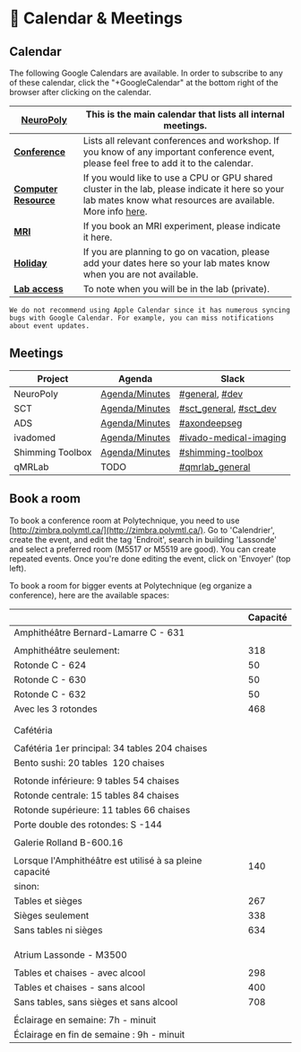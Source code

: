 # <span>📅</span> Calendar & Meetings

## Calendar

The following Google Calendars are available. In order to subscribe to any of these calendar, click the "+GoogleCalendar" at the bottom right of the browser after clicking on the calendar.

| [**NeuroPoly**](https://calendar.google.com/calendar/embed?src=h4tfirrturtt83oamhht396uv8%40group.calendar.google.com&ctz=America%2FToronto) | This is the main calendar that lists all internal meetings. | 
| --- | --- |
| [**Conference**](https://calendar.google.com/calendar/embed?src=min92rurvg89o5bci90qs5iqc0%40group.calendar.google.com&ctz=America%2FToronto) | Lists all relevant conferences and workshop. If you know of any important conference event, please feel free to add it to the calendar. |
| [**Computer Resource**](https://calendar.google.com/calendar/embed?src=4mg6bgd9pv55thf9486t2miht8%40group.calendar.google.com&ctz=America%2FToronto) | If you would like to use a CPU or GPU shared cluster in the lab, please indicate it here so your lab mates know what resources are available. More info [here](https://intranet.neuro.polymtl.ca/computing-resources/computing-resources-neuropoly#computingprogramming_stations). |
| [**MRI**](https://calendar.google.com/calendar/embed?src=k4moiei5d2lh84iokouk6lt84o%40group.calendar.google.com&ctz=America%2FToronto) | If you book an MRI experiment, please indicate it here. |
| [**Holiday**](https://calendar.google.com/calendar/embed?src=qtrbj6k5msf69q65gtiv0fnogc%40group.calendar.google.com&ctz=America%2FToronto) | If you are planning to go on vacation, please add your dates here so your lab mates know when you are not available. |
| [**Lab access**](https://calendar.google.com/calendar/embed?src=f6jauphqn3nfqdb8ghaomgl7k0%40group.calendar.google.com&ctz=America%2FToronto) | To note when you will be in the lab (private). |

```{warning}
We do not recommend using Apple Calendar since it has numerous syncing bugs with Google Calendar. For example, you can miss notifications about event updates.
```

## Meetings

| Project | Agenda | Slack |
| ------- | ------ | ----- |
| NeuroPoly | [Agenda​/Minutes](https://docs.google.com/document/d/1yCsdUsbBZkHjDcf86_kN2ivh9G86B_VqnJ-dW5ZT4FM/edit#heading=h.vf0bbedsu4ln) | [#general](https://neuropoly.slack.com/archives/C034UD4QW), [#dev](https://neuropoly.slack.com/archives/C01TA54MW72) |
| SCT | ​[Agenda/Minutes](https://docs.google.com/document/d/1ItApJQfajO2lRzOU2yenWbeRg6alfsdut3J4AVVdo78/edit#heading=h.hy6n5q7hqlg0) | [#sct_general](https://neuropoly.slack.com/archives/CB27THD2T), [#sct_dev](https://neuropoly.slack.com/archives/CAW9X21D5) |
| ADS | [Agenda/Minutes](https://docs.google.com/document/d/1C-72TFgG_tn4FDEQCjoecS4SloS__eQtNuYs-xOcKxQ/edit) | [#axondeepseg](https://neuropoly.slack.com/archives/CB0KLDR09) |	
| ivadomed | [Agenda/Minutes](https://docs.google.com/document/d/19mEHKOZKFdprb3UPQYxmfO46mn0bPQfOgE-WPdeF7AQ/edit#) | [#ivado-medical-imaging](https://neuropoly.slack.com/archives/C8JM2P004) |
| Shimming Toolbox | [Agenda/Minutes](https://docs.google.com/document/d/1CKpGLPcQ133hNdVa-Hzk5AINkJiQ13-uBEiDogpE8sg/edit#) | [#shimming-toolbox​](https://neuropoly.slack.com/archives/CQXMSG4UU) |
| qMRLab | TODO | [#qmrlab_general](https://neuropoly.slack.com/archives/C72MGA2RW) |


## Book a room

To book a conference room at Polytechnique, you need to use [http://zimbra.polymtl.ca/](http://zimbra.polymtl.ca/). Go to 'Calendrier', create the event, and edit the tag 'Endroit', search in building 'Lassonde' and select a preferred room (M5517 or M5519 are good). You can create repeated events. Once you're done editing the event, click on 'Envoyer' (top left).

To book a room for bigger events at Polytechnique (eg organize a conference), here are the available spaces:

|                                                         | Capacité |
| ------------------------------------------------------- | -------- |
| Amphithéâtre Bernard-Lamarre C - 631                    |          |
|                                                         |          |
| Amphithéâtre seulement:                                 | 318      |
| Rotonde C - 624                                         | 50       |
| Rotonde C - 630                                         | 50       |
| Rotonde C - 632                                         | 50       |
| Avec les 3 rotondes                                     | 468      |
|                                                         |          |
|                                                         |          |
| Cafétéria                                               |          |
|                                                         |          |
| Cafétéria 1er principal: 34 tables 204 chaises          |          |
| Bento sushi: 20 tables  120 chaises                     |          |
|                                                         |          |
| Rotonde inférieure: 9 tables 54 chaises                 |          |
| Rotonde centrale: 15 tables 84 chaises                  |          |
| Rotonde supérieure: 11 tables 66 chaises                |          |
| Porte double des rotondes: S -144                       |          |
|                                                         |          |
| Galerie Rolland B-600.16                                |          |
|                                                         |          |
| Lorsque l'Amphithéâtre est utilisé à sa pleine capacité | 140      |
| sinon:                                                  |          |
| Tables et sièges                                        | 267      |
| Sièges seulement                                        | 338      |
| Sans tables ni sièges                                   | 634      |
|                                                         |          |
|                                                         |          |
|                                                         |          |
| Atrium Lassonde - M3500                                 |          |
|                                                         |          |
| Tables et chaises - avec alcool                         | 298      |
| Tables et chaises - sans alcool                         | 400      |
| Sans tables, sans sièges et sans alcool                 | 708      |
|                                                         |          |
| Éclairage en semaine: 7h - minuit                       |          |
| Éclairage en fin de semaine : 9h - minuit               |          |

